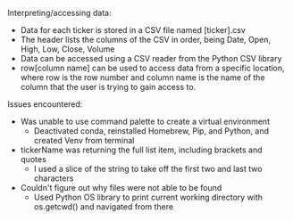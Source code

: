 Interpreting/accessing data:
- Data for each ticker is stored in a CSV file named [ticker].csv
- The header lists the columns of the CSV in order, being Date, Open, High, Low, Close, Volume
- Data can be accessed using a CSV reader from the Python CSV library
- row[column name] can be used to access data from a specific location, where row is the row number
    and column name is the name of the column that the user is trying to gain access to.

Issues encountered:
- Was unable to use command palette to create a virtual environment
    - Deactivated conda, reinstalled Homebrew, Pip, and Python, and created Venv from terminal
- tickerName was returning the full list item, including brackets and quotes
    - I used a slice of the string to take off the first two and last two characters
- Couldn't figure out why files were not able to be found
    - Used Python OS library to print current working directory with os.getcwd() and navigated from there
